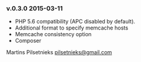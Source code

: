 ### v.0.3.0  2015-03-11

- PHP 5.6 compatibility (APC disabled by default).
- Additional format to specify memcache hosts
- Memcache consistency option
- Composer

Martins Pilsetnieks  <pilsetnieks@gmail.com>